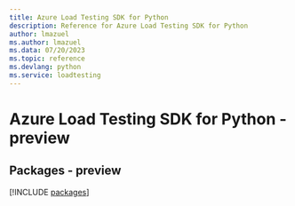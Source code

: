 ```yaml
---
title: Azure Load Testing SDK for Python
description: Reference for Azure Load Testing SDK for Python
author: lmazuel
ms.author: lmazuel
ms.data: 07/20/2023
ms.topic: reference
ms.devlang: python
ms.service: loadtesting
---
```

# Azure Load Testing SDK for Python - preview
## Packages - preview
[!INCLUDE [packages](load-testing-index.md)]